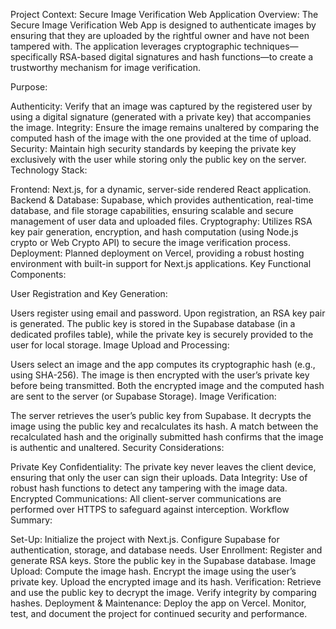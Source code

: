 Project Context: Secure Image Verification Web Application
Overview: The Secure Image Verification Web App is designed to authenticate images by ensuring that they are uploaded by the rightful owner and have not been tampered with. The application leverages cryptographic techniques—specifically RSA-based digital signatures and hash functions—to create a trustworthy mechanism for image verification.

Purpose:

Authenticity: Verify that an image was captured by the registered user by using a digital signature (generated with a private key) that accompanies the image.
Integrity: Ensure the image remains unaltered by comparing the computed hash of the image with the one provided at the time of upload.
Security: Maintain high security standards by keeping the private key exclusively with the user while storing only the public key on the server.
Technology Stack:

Frontend: Next.js, for a dynamic, server-side rendered React application.
Backend & Database: Supabase, which provides authentication, real-time database, and file storage capabilities, ensuring scalable and secure management of user data and uploaded files.
Cryptography: Utilizes RSA key pair generation, encryption, and hash computation (using Node.js crypto or Web Crypto API) to secure the image verification process.
Deployment: Planned deployment on Vercel, providing a robust hosting environment with built-in support for Next.js applications.
Key Functional Components:

User Registration and Key Generation:

Users register using email and password.
Upon registration, an RSA key pair is generated.
The public key is stored in the Supabase database (in a dedicated profiles table), while the private key is securely provided to the user for local storage.
Image Upload and Processing:

Users select an image and the app computes its cryptographic hash (e.g., using SHA-256).
The image is then encrypted with the user’s private key before being transmitted.
Both the encrypted image and the computed hash are sent to the server (or Supabase Storage).
Image Verification:

The server retrieves the user’s public key from Supabase.
It decrypts the image using the public key and recalculates its hash.
A match between the recalculated hash and the originally submitted hash confirms that the image is authentic and unaltered.
Security Considerations:

Private Key Confidentiality: The private key never leaves the client device, ensuring that only the user can sign their uploads.
Data Integrity: Use of robust hash functions to detect any tampering with the image data.
Encrypted Communications: All client-server communications are performed over HTTPS to safeguard against interception.
Workflow Summary:

Set-Up:
Initialize the project with Next.js.
Configure Supabase for authentication, storage, and database needs.
User Enrollment:
Register and generate RSA keys.
Store the public key in the Supabase database.
Image Upload:
Compute the image hash.
Encrypt the image using the user’s private key.
Upload the encrypted image and its hash.
Verification:
Retrieve and use the public key to decrypt the image.
Verify integrity by comparing hashes.
Deployment & Maintenance:
Deploy the app on Vercel.
Monitor, test, and document the project for continued security and performance.